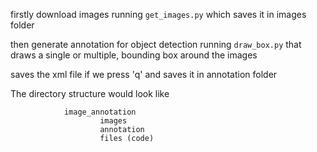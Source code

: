 firstly download images running `get_images.py` which saves it in images folder

then generate annotation for object detection running `draw_box.py` that draws a single or
multiple, bounding box around the images

saves the xml file if we press 'q' and saves it in annotation folder

The directory structure would look like

                image_annotation
                        images
                        annotation
                        files (code)